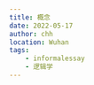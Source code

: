 ```yaml
---
title: 概念
date: 2022-05-17
author: chh
location: Wuhan  
tags:
    - informalessay
    - 逻辑学
---
```


